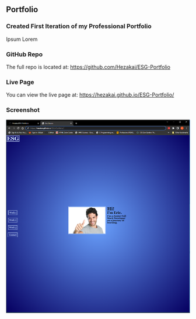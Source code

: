 ## Portfolio


### Created First Iteration of my Professional Portfolio
Ipsum Lorem

### GitHub Repo
The full repo is located at: https://github.com/Hezakai/ESG-Portfolio

### Live Page
You can view the live page at: https://hezakai.github.io/ESG-Portfolio/

### Screenshot
![Screenshot of deployed website](./assets/images/portfolioss.PNG)